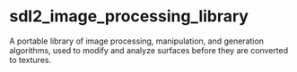 # sdl2_image_processing_library
A portable library of image processing, manipulation, and generation algorithms, used to modify and analyze surfaces before they are converted to textures.
